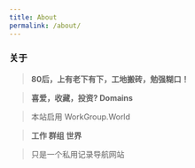 ```yaml
---
title: About
permalink: /about/
---
```


### 关于

> **80后，上有老下有下，工地搬砖，勉强糊口！**

> **喜爱，收藏，投资? Domains**

> 本站启用 WorkGroup.World

> **工作 群组 世界**

> 只是一个私用记录导航网站

